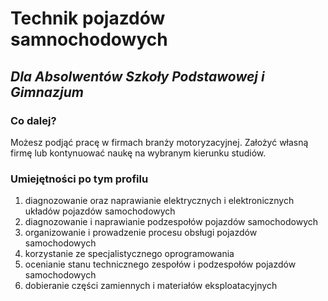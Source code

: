 # Technik pojazdów samnochodowych

## ***Dla Absolwentów Szkoły Podstawowej i Gimnazjum***

### Co dalej?
Możesz podjąć pracę w firmach branży motoryzacyjnej. Założyć własną firmę lub kontynuować naukę na wybranym kierunku studiów.

### Umiejętności po tym profilu
1. diagnozowanie oraz naprawianie elektrycznych i elektronicznych układów pojazdów samochodowych
2. diagnozowanie i naprawianie podzespołów pojazdów samochodowych
3. organizowanie i prowadzenie procesu obsługi pojazdów samochodowych
4. korzystanie ze specjalistycznego oprogramowania
5. ocenianie stanu technicznego zespołów i podzespołów pojazdów samochodowych
6. dobieranie części zamiennych i materiałów eksploatacyjnych